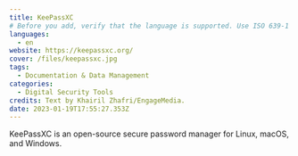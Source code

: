 ```yaml
---
title: KeePassXC
# Before you add, verify that the language is supported. Use ISO 639-1 code only without country code. ms instead of ms_MY. If the source language is English, do not add to the list.
languages:
  - en
website: https://keepassxc.org/
cover: /files/keepassxc.jpg
tags:
  - Documentation & Data Management
categories:
  - Digital Security Tools
credits: Text by Khairil Zhafri/EngageMedia.
date: 2023-01-19T17:55:27.353Z
---
```

KeePassXC is an open-source secure password manager for Linux, macOS, and Windows.